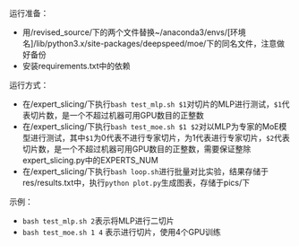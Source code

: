 运行准备：
- 用/revised_source/下的两个文件替换~/anaconda3/envs/[环境名]/lib/python3.x/site-packages/deepspeed/moe/下的同名文件，注意做好备份
- 安装requirements.txt中的依赖

运行方式：
- 在/expert_slicing/下执行`bash test_mlp.sh $1`对切片的MLP进行测试，`$1`代表切片数，是一个不超过机器可用GPU数目的正整数
- 在/expert_slicing/下执行`bash test_moe.sh $1 $2`对以MLP为专家的MoE模型进行测试，其中`$1`为0代表不进行专家切片，为1代表进行专家切片，`$2`代表切片数，是一个不超过机器可用GPU数目的正整数，需要保证整除expert_slicing.py中的EXPERTS_NUM
- 在/expert_slicing/下执行`bash loop.sh`进行批量对比实验，结果存储于res/results.txt中，执行`python plot.py`生成图表，存储于pics/下

示例：
- `bash test_mlp.sh 2`表示将MLP进行二切片
- `bash test_moe.sh 1 4` 表示进行切片，使用4个GPU训练